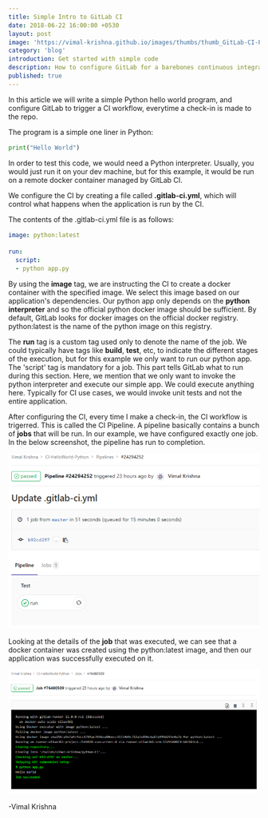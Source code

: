 ```yaml
---
title: Simple Intro to GitLab CI
date: 2018-06-22 16:00:00 +0530
layout: post
image: 'https://vimal-krishna.github.io/images/thumbs/thumb_GitLab-CI-Python-2018-06-22-16_15_47.png'
category: 'blog'
introduction: Get started with simple code
description: How to configure GitLab for a barebones continuous integration setup.
published: true
---
```


In this article we will write a simple Python hello world program, and configure GitLab to trigger a CI workflow, everytime a check-in is made to the repo.

The program is a simple one liner in Python:
```python
print("Hello World")
```

In order to test this code, we would need a Python interpreter. Usually, you would just run it on your dev machine, but for this example, it would be run on a remote docker container managed by GitLab CI.

We configure the CI by creating a file called **.gitlab-ci.yml**, which will control what happens when the application is run by the CI.

The contents of the .gitlab-ci.yml file is as follows:
```yml
image: python:latest

run:
  script:
  - python app.py
```

By using the **image** tag, we are instructing the CI to create a docker container with the specified image. We select this image based on our application's dependencies. Our python app only depends on the **python interpreter** and so the official python docker image should be sufficient.
By default, GitLab looks for docker images on the official docker registry. python:latest is the name of the python image on this registry.

The **run** tag is a custom tag used only to denote the name of the job. We could typically have tags like **build**, **test**, etc, to indicate the different stages of the execution, but for this example we only want to run our python app. 
The 'script' tag is mandatory for a job. This part tells GitLab what to run during this section. Here, we mention that we only want to invoke the python interpreter and execute our simple app. We could execute anything here. Typically for CI use cases, we would invoke unit tests and not the entire application.

After configuring the CI, every time I make a check-in, the CI workflow is trigerred. This is called the CI Pipeline. A pipeline basically contains a bunch of **jobs** that will be run. In our example, we have configured exactly one job. In the below screenshot, the pipeline has run to completion.

![](/images/GitLab-CI-Python-Pipeline-2018-06-22-16_15_47.png)

Looking at the details of the **job** that was executed, we can see that a docker container was created using the python:latest image, and then our application was successfully executed on it.

![](/images/GitLab-CI-Python-2018-06-22-16_15_47.png)


-Vimal Krishna



